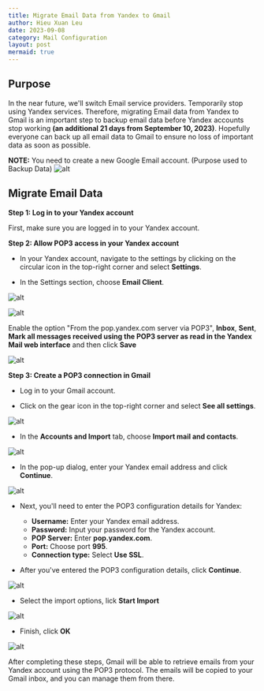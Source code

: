 ```yaml
---
title: Migrate Email Data from Yandex to Gmail
author: Hieu Xuan Leu
date: 2023-09-08
category: Mail Configuration
layout: post
mermaid: true
---
```


## Purpose
In the near future, we'll switch Email service providers. Temporarily stop using Yandex services.
Therefore, migrating Email data from Yandex to Gmail is an important step to backup email data before Yandex accounts stop working **(an additional 21 days from September 10, 2023)**.
Hopefully everyone can back up all email data to Gmail to ensure no loss of important data as soon as possible.

**NOTE:** You need to create a new Google Email account. (Purpose used to Backup Data)
![alt](https://upload.wikimedia.org/wikipedia/commons/a/ab/Gmail2020.logo.png)

## Migrate Email Data
**Step 1: Log in to your Yandex account**

First, make sure you are logged in to your Yandex account.

**Step 2: Allow POP3 access in your Yandex account**

- In your Yandex account, navigate to the settings by clicking on the circular icon in the top-right corner and select **Settings**.

- In the Settings section, choose **Email Client**.

![alt](https://emkglobal.com.au/wp-content/uploads/2023/09/a.png)

![alt](https://emkglobal.com.au/wp-content/uploads/2023/09/b.png)

Enable the option "From the pop.yandex.com server via POP3", **Inbox**, **Sent**, **Mark all messages received using the POP3 server as read in the Yandex Mail web interface** and then click **Save**


![alt](https://emkglobal.com.au/wp-content/uploads/2023/09/c.png)

**Step 3: Create a POP3 connection in Gmail**

- Log in to your Gmail account.

- Click on the gear icon in the top-right corner and select **See all settings**.

![alt](https://www.groovypost.com/wp-content/uploads/2022/05/1-see-all-settings.png)

- In the **Accounts and Import** tab, choose **Import mail and contacts**.

![alt](https://emkglobal.com.au/wp-content/uploads/2023/09/d.png)

- In the pop-up dialog, enter your Yandex email address and click **Continue**.

![alt](https://emkglobal.com.au/wp-content/uploads/2023/09/e.png)

- Next, you'll need to enter the POP3 configuration details for Yandex:
  - **Username:** Enter your Yandex email address.
  - **Password:** Input your password for the Yandex account.
  - **POP Server:** Enter **pop.yandex.com**.
  - **Port:** Choose port **995**.
  - **Connection type:** Select **Use SSL**.

- After you've entered the POP3 configuration details, click **Continue**.

![alt](https://emkglobal.com.au/wp-content/uploads/2023/09/f.png)

- Select the import options, lick **Start Import**

![alt](https://emkglobal.com.au/wp-content/uploads/2023/09/g.png)

- Finish, click **OK**

![alt](https://emkglobal.com.au/wp-content/uploads/2023/09/h.png)

After completing these steps, Gmail will be able to retrieve emails from your Yandex account using the POP3 protocol. The emails will be copied to your Gmail inbox, and you can manage them from there.
